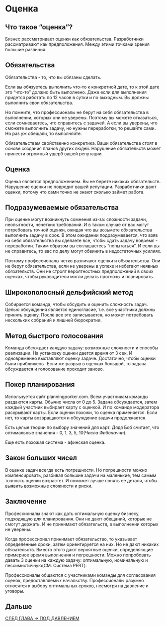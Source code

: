# Оценка

## Что такое “оценка”?
Бизнес рассматривает оценки как обязательства.
Разработчики рассматривают как предположения.
Между этими точками зрения большие различия.

## Обязательства
Обязательства - то, что вы обязаны сделать.

Если вы обязуетесь выполнить что-то к конкретной дате, то к этой дате это “что-то” должно быть выполнено.
Даже если для выполнения придется работать по 12 часов в сутки и по выходным.
Вы должны выполнить свои обязательства.

Но помните, что профессионалы не берут на себя обязательства в выполнении, которых они не уверены.
Поэтому вы можете отказаться, если сомневаетесь, что справитесь с задачей.
А если вы уверены, что сможете выполнить задачу, но нужны переработки, то решайте сами.
Но раз уж обещали, то выполняйте.

Обязательствам свойственно конкретика.
Ваши обязательства стоят в основе создания планов других людей.
Нарушение обязательств может принести огромный ущерб вашей репутации.

## Оценка
Оценка является предположением. Вы не берете никаких обязательств.
Нарушение оценки не повредит вашей репутации.
Разработчики дают оценки, потому что сами точно не знают сколько займет работа.

## Подразумеваемые обязательства
При оценке могут возникнуть сомнения из-за: сложности задачи, неопытности, нечетких требований.
И в таком случае от вас могут потребовать точной оценки, ожидая что вы возьмете обязательства выполнить задачу в срок.
В этом ожидании подразумевается, что взяв на себя обязательства вы сделаете все, чтобы сдать задачу вовремя - переработки.
Таким образом вы соглашаетесь “попытаться”. И если вы не справитесь, то вас по делу могут обвинить в недостаточных усилиях.

Поэтому профессионалы четко различают оценки и обязательства.
Они не берут обязательства, если не уверены в успехе и избегают неявных обязательств.
Они не строят вероятностных предположений в своих оценках, чтобы руководители могли делать прогнозы и планировать.

## Широкополосный дельфийский метод
Собирается команда, чтобы обсудить и оценить сложность задач.
Целью обсуждения является единогласие, т.е. все участники должны принять оценку.
После все это записывается, но может потребовать нескольких собраний и лишней бюрократии.

## Метод быстрого голосования
Команда обсуждает каждую задачу: возможные сложности и способы реализации. На установку оценки дается время от 3 сек.
И одновременно выставляют оценку задаче. Достаточно, чтобы оценки были приближены.
Если же разрыв в оценках большой, то задача обсуждается и голосование проходит заново.

## Покер планирования
Используется сайт planningporker.com. Всем участникам команды раздаются карты. Обычно числа от 0 до 5.
Задача обсуждается, затем каждый участник выбирает карту с оценкой.
И по команде модератора раскрывают карты.
Если оценки похожи, то оценка применяется. Если нет, то карты возвращаются и обсуждение задачи продолжается.

Есть целые теории по выбору значений для карт.
Дядя Боб считает, что оптимальные значения - 0, 1, 3, 5, 10(*Числа Фибоначчи*). 

Еще есть похожая система - афинская оценка.

## Закон больших чисел
В оценке задач всегда есть погрешности.
Но погрешности можно компенсировать, разбивая большие задачи на маленькие, тем самым точность оценки возрастет. 
И поможет лучше понять ее детали, чтобы выявить возможные сложности и риски.

## Заключение
Профессионалы знают как дать оптимальную оценку бизнесу, подходящую для планирования.
Они не дают обещаний, которые не смогут держать. И не принимают обязательств, в выполнении которых не уверены.

Когда профессионал принимает обязательство, то указывает определённые сроки, затем ориентируется на них.
Но не дают никаких обязательств. Вместо этого дают вероятные оценки, определяющие примерное время выполнения и погрешности.
Можно попробовать давать 3 оценки на каждую задачу: оптимальную, номинальную и пессимистичную(СМ. Система PERT).

Профессионалы общаются с участниками команды для согласования оценок, предоставляемых начальству.
Профессионалы разумно относятся к выбору оптимальных сроков, несмотря на давление и уговоры.


## Дальше
[СЛЕД ГЛАВА -> ПОД ДАВЛЕНИЕМ](https://github.com/Kunerkhan/clean_code_notes/blob/master/%D0%98%D0%B4%D0%B5%D0%B0%D0%BB%D1%8C%D0%BD%D1%8B%D0%B9_%D0%BF%D1%80%D0%BE%D0%B3%D1%80%D0%B0%D0%BC%D0%BC%D0%B8%D1%81%D1%82/%D0%9F%D0%BE%D0%B4_%D0%B4%D0%B0%D0%B2%D0%BB%D0%B5%D0%BD%D0%B8%D0%B5%D0%BC.md)
